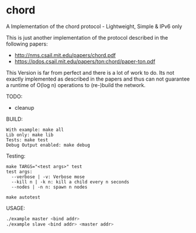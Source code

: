 # chord
A Implementation of the chord protocol - Lightweight, Simple &amp; IPv6 only

This is just another implementation of the protocol described in the following papers:

- http://nms.csail.mit.edu/papers/chord.pdf
- https://pdos.csail.mit.edu/papers/ton:chord/paper-ton.pdf

This Version is far from perfect and there is a lot of work to do. Its not exactly implemented as described in the papers and thus can not guarantee a runtime of O(log n) operations to (re-)build the network.



TODO:

- cleanup

BUILD:

``` make
With example: make all
Lib only: make lib
Tests: make test
Debug Output enabled: make debug
```

Testing:

```
make TARGS="<test args>" test
test args:
  --verbose | -v: Verbose mose
  --kill n | -k n: kill a child every n seconds
  --nodes | -n n: spawn n nodes

make autotest
```

USAGE:

``` bash
./example master <bind addr>
./example slave <bind addr> <master addr>
```
